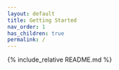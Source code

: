 ```yaml
---
layout: default
title: Getting Started
nav_order: 1
has_children: true
permalink: /
---
```


{% include_relative README.md %}